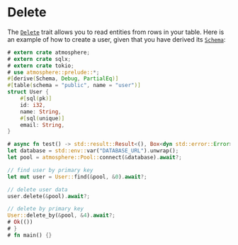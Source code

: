 # Delete

The [`Delete`] trait allows you to read entities from rows in your table. Here is
an example of how to create a user, given that you have derived its [`Schema`]:

```rust
# extern crate atmosphere;
# extern crate sqlx;
# extern crate tokio;
# use atmosphere::prelude::*;
#[derive(Schema, Debug, PartialEq)]
#[table(schema = "public", name = "user")]
struct User {
    #[sql(pk)]
    id: i32,
    name: String,
    #[sql(unique)]
    email: String,
}

# async fn test() -> std::result::Result<(), Box<dyn std::error::Error>> {
let database = std::env::var("DATABASE_URL").unwrap();
let pool = atmosphere::Pool::connect(&database).await?;

// find user by primary key
let mut user = User::find(&pool, &0).await?;

// delete user data
user.delete(&pool).await?;

// delete by primary key
User::delete_by(&pool, &4).await?;
# Ok(())
# }
# fn main() {}
```

[`Schema`]: https://docs.rs/atmosphere/latest/atmosphere/derive.Schema.html
[`Delete`]: https://docs.rs/atmosphere/latest/atmosphere/trait.Delete.html
